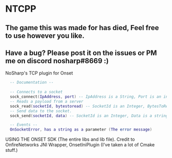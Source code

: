 # NTCPP
## The game this was made for has died, Feel free to use however you like.
## Have a bug? Please post it on the issues or PM me on discord nosharp#8669 :)

NoSharp's TCP plugin for Onset



```lua
  -- Documentation --
  
  -- Connects to a socket
  sock_connect(IpAddress, port) -- IpAddress is a String, Port is an integer. Returns an integer (aka the socket id).
  -- Reads a payload from a server
  sock_read(socketId, bytestoread) -- SocketId is an Integer, BytesToRead is an integer. Returns string.
  -- Send data to the socket.
  sock_send(socketId, data) -- SocketId is an Integer, Data is a string. Returns nothing.

  -- Events --
  OnSocketError, has a string as a parameter (The error message)
```


USING THE ONSET SDK (The entire libs and lib file). 
Credit to OnfireNetworks JNI Wrapper, OnsetIniPlugin (I've taken a lot of Cmake stuff.)
